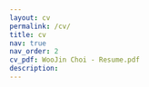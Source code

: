 ```yaml
---
layout: cv
permalink: /cv/
title: cv
nav: true
nav_order: 2
cv_pdf: WooJin Choi - Resume.pdf
description:
---
```

